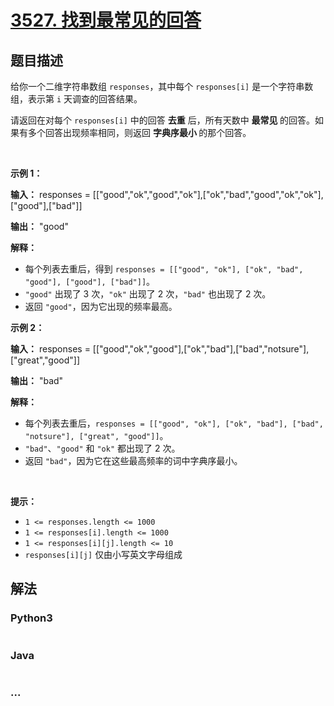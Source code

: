 # [3527. 找到最常见的回答](https://leetcode.cn/problems/find-the-most-common-response)

## 题目描述

<!-- 这里写题目描述 -->

<p>给你一个二维字符串数组 <code>responses</code>，其中每个 <code>responses[i]</code> 是一个字符串数组，表示第 <code>i</code>&nbsp;天调查的回答结果。</p>

<p>请返回在对每个 <code>responses[i]</code> 中的回答&nbsp;<strong>去重</strong> 后，所有天数中&nbsp;<strong>最常见&nbsp;</strong>的回答。如果有多个回答出现频率相同，则返回&nbsp;<strong><span data-keyword="lexicographically-smaller-string">字典序最小</span>&nbsp;</strong>的那个回答。</p>

<p>&nbsp;</p>

<p><strong class="example">示例 1：</strong></p>

<div class="example-block">
<p><strong>输入：</strong> <span class="example-io">responses = [["good","ok","good","ok"],["ok","bad","good","ok","ok"],["good"],["bad"]]</span></p>

<p><strong>输出：</strong> <span class="example-io">"good"</span></p>

<p><strong>解释：</strong></p>

<ul>
	<li>每个列表去重后，得到&nbsp;<code>responses = [["good", "ok"], ["ok", "bad", "good"], ["good"], ["bad"]]</code>。</li>
	<li><code>"good"</code> 出现了 3 次，<code>"ok"</code> 出现了 2 次，<code>"bad"</code> 也出现了 2 次。</li>
	<li>返回 <code>"good"</code>，因为它出现的频率最高。</li>
</ul>
</div>

<p><strong class="example">示例 2：</strong></p>

<div class="example-block">
<p><strong>输入：</strong> <span class="example-io">responses = [["good","ok","good"],["ok","bad"],["bad","notsure"],["great","good"]]</span></p>

<p><strong>输出：</strong> <span class="example-io">"bad"</span></p>

<p><strong>解释：</strong></p>

<ul>
	<li>每个列表去重后，<code>responses = [["good", "ok"], ["ok", "bad"], ["bad", "notsure"], ["great", "good"]]</code>。</li>
	<li><code>"bad"</code>、<code>"good"</code> 和 <code>"ok"</code> 都出现了 2 次。</li>
	<li>返回 <code>"bad"</code>，因为它在这些最高频率的词中字典序最小。</li>
</ul>
</div>

<p>&nbsp;</p>

<p><strong>提示：</strong></p>

<ul>
	<li><code>1 &lt;= responses.length &lt;= 1000</code></li>
	<li><code>1 &lt;= responses[i].length &lt;= 1000</code></li>
	<li><code>1 &lt;= responses[i][j].length &lt;= 10</code></li>
	<li><code>responses[i][j]</code> 仅由小写英文字母组成</li>
</ul>


## 解法

<!-- 这里可写通用的实现逻辑 -->

<!-- tabs:start -->

### **Python3**

<!-- 这里可写当前语言的特殊实现逻辑 -->

```python

```

### **Java**

<!-- 这里可写当前语言的特殊实现逻辑 -->

```java

```

### **...**

```

```

<!-- tabs:end -->
